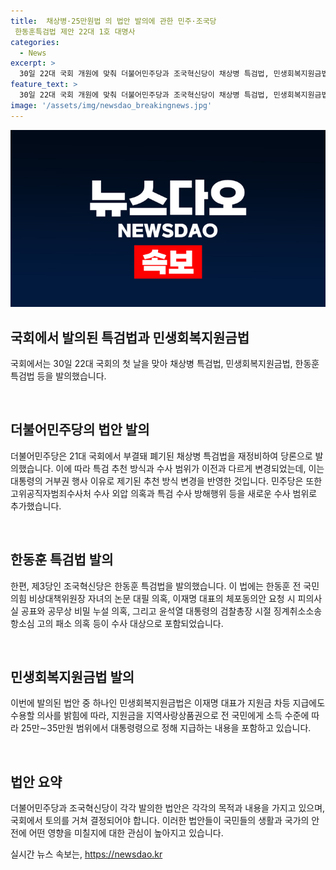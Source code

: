 ```yaml
---
title:  채상병·25만원법 의 법안 발의에 관한 민주·조국당
 한동훈특검법 제안 22대 1호 대명사
categories:
  - News
excerpt: >
  30일 22대 국회 개원에 맞춰 더불어민주당과 조국혁신당이 채상병 특검법, 민생회복지원금법, 한동훈 특검법을 1호 법안으로 발의했다. 민주당은 특검법을 재정비해 특검 추천 방식과 수사 범위를 확대했으며, 민생회복지원금법도 당론으로 발의했다. 조국혁신당은 한동훈 특검법에 한동훈 전 국민의힘 비상대책위원장 자녀의 논문 대필 의혹 등을 수사 대상으로 포함했다. 양당은 특검 추천권을 독점하는 방식을 설정했으며, 민주당은 민생회복지원금 지급 방식을 상품권으로 결정했다.
feature_text: >
  30일 22대 국회 개원에 맞춰 더불어민주당과 조국혁신당이 채상병 특검법, 민생회복지원금법, 한동훈 특검법을 1호 법안으로 발의했다. 민주당은 특검법을 재정비해 특검 추천 방식과 수사 범위를 확대했으며, 민생회복지원금법도 당론으로 발의했다. 조국혁신당은 한동훈 특검법에 한동훈 전 국민의힘 비상대책위원장 자녀의 논문 대필 의혹 등을 수사 대상으로 포함했다. 양당은 특검 추천권을 독점하는 방식을 설정했으며, 민주당은 민생회복지원금 지급 방식을 상품권으로 결정했다.
image: '/assets/img/newsdao_breakingnews.jpg'
---
```


<p><img src="/assets/img/newsdao_breakingnews.jpg" alt="firstkoreanews 속보" /></p>

<h2 data-ke-size="size26">국회에서 발의된 특검법과 민생회복지원금법</h2>

<p>국회에서는 30일 22대 국회의 첫 날을 맞아 채상병 특검법, 민생회복지원금법, 한동훈 특검법 등을 발의했습니다.</p>

<p data-ke-size="size16">&nbsp;</p>

<h2>더불어민주당의 법안 발의</h2>

<p>더불어민주당은 21대 국회에서 부결돼 폐기된 채상병 특검법을 재정비하여 당론으로 발의했습니다. 이에 따라 특검 추천 방식과 수사 범위가 이전과 다르게 변경되었는데, 이는 대통령의 거부권 행사 이유로 제기된 추천 방식 변경을 반영한 것입니다. 민주당은 또한 고위공직자범죄수사처 수사 외압 의혹과 특검 수사 방해행위 등을 새로운 수사 범위로 추가했습니다.</p>

<p data-ke-size="size16">&nbsp;</p>

<h2>한동훈 특검법 발의</h2>

<p>한편, 제3당인 조국혁신당은 한동훈 특검법을 발의했습니다. 이 법에는 한동훈 전 국민의힘 비상대책위원장 자녀의 논문 대필 의혹, 이재명 대표의 체포동의안 요청 시 피의사실 공표와 공무상 비밀 누설 의혹, 그리고 윤석열 대통령의 검찰총장 시절 징계취소소송 항소심 고의 패소 의혹 등이 수사 대상으로 포함되었습니다.</p>

<p data-ke-size="size16">&nbsp;</p>

<h2>민생회복지원금법 발의</h2>

<p>이번에 발의된 법안 중 하나인 민생회복지원금법은 이재명 대표가 지원금 차등 지급에도 수용할 의사를 밝힘에 따라, 지원금을 지역사랑상품권으로 전 국민에게 소득 수준에 따라 25만∼35만원 범위에서 대통령령으로 정해 지급하는 내용을 포함하고 있습니다.</p>

<p data-ke-size="size16">&nbsp;</p>

<h2>법안 요약</h2>

<p>더불어민주당과 조국혁신당이 각각 발의한 법안은 각각의 목적과 내용을 가지고 있으며, 국회에서 토의를 거쳐 결정되어야 합니다. 이러한 법안들이 국민들의 생활과 국가의 안전에 어떤 영향을 미칠지에 대한 관심이 높아지고 있습니다.</p>
실시간 뉴스 속보는, <a href="https://newsdao.kr" rel="dofollow">https://newsdao.kr</a>


